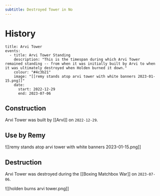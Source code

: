 ```yaml
---
subtitle: Destroyed Tower in No
---
```


# History

```infobox-timeline
title: Arvi Tower
events:
  - title: Arvi Tower Standing
    description: "This is the timespan during which Arvi Tower remained standing -- from when it was initially built by Arvi to when it was ultimately destroyed when Holden burned it down."
    colour: "#4c3b21"
    image: "[[remy stands atop arvi tower with white banners 2023-01-15.png]]"
    date:
      start: 2022-12-29
      end: 2023-07-06
```

## Construction
Arvi Tower was built by [[Arvi]] on `2022-12-29`.

## Use by Remy

![[remy stands atop arvi tower with white banners 2023-01-15.png]]

## Destruction
Arvi Tower was destroyed during the [[Boxing Matchbox War]] on `2023-07-06`.

![[holden burns arvi tower.png]]